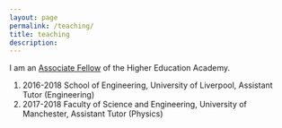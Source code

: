 ```yaml
---
layout: page
permalink: /teaching/
title: teaching
description:
---
```


I am an [Associate Fellow](https://www.heacademy.ac.uk/individuals/fellowship/associate-fellow) of the Higher Education Academy.

1. 2016-2018 School of Engineering, University of Liverpool, Assistant Tutor (Engineering)
2. 2017-2018 Faculty of Science and Engineering, University of Manchester, Assistant Tutor (Physics)
